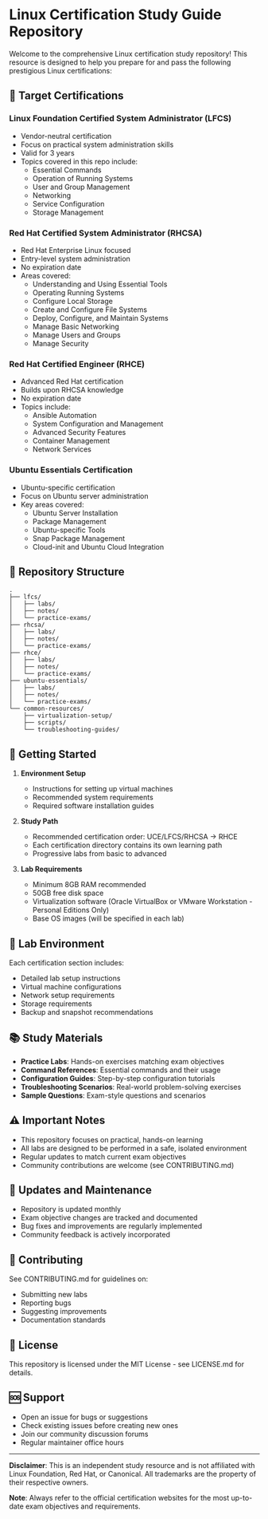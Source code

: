 # Linux Certification Study Guide Repository

Welcome to the comprehensive Linux certification study repository! This resource is designed to help you prepare for and pass the following prestigious Linux certifications:

## 🎯 Target Certifications

### Linux Foundation Certified System Administrator (LFCS)
- Vendor-neutral certification
- Focus on practical system administration skills
- Valid for 3 years
- Topics covered in this repo include:
  - Essential Commands
  - Operation of Running Systems
  - User and Group Management
  - Networking
  - Service Configuration
  - Storage Management

### Red Hat Certified System Administrator (RHCSA)
- Red Hat Enterprise Linux focused
- Entry-level system administration
- No expiration date
- Areas covered:
  - Understanding and Using Essential Tools
  - Operating Running Systems
  - Configure Local Storage
  - Create and Configure File Systems
  - Deploy, Configure, and Maintain Systems
  - Manage Basic Networking
  - Manage Users and Groups
  - Manage Security

### Red Hat Certified Engineer (RHCE)
- Advanced Red Hat certification
- Builds upon RHCSA knowledge
- No expiration date
- Topics include:
  - Ansible Automation
  - System Configuration and Management
  - Advanced Security Features
  - Container Management
  - Network Services

### Ubuntu Essentials Certification
- Ubuntu-specific certification
- Focus on Ubuntu server administration
- Key areas covered:
  - Ubuntu Server Installation
  - Package Management
  - Ubuntu-specific Tools
  - Snap Package Management
  - Cloud-init and Ubuntu Cloud Integration

## 📁 Repository Structure

```
.
├── lfcs/
│   ├── labs/
│   ├── notes/
│   └── practice-exams/
├── rhcsa/
│   ├── labs/
│   ├── notes/
│   └── practice-exams/
├── rhce/
│   ├── labs/
│   ├── notes/
│   └── practice-exams/
├── ubuntu-essentials/
│   ├── labs/
│   ├── notes/
│   └── practice-exams/
└── common-resources/
    ├── virtualization-setup/
    ├── scripts/
    └── troubleshooting-guides/
```

## 🚀 Getting Started

1. **Environment Setup**
   - Instructions for setting up virtual machines
   - Recommended system requirements
   - Required software installation guides

2. **Study Path**
   - Recommended certification order: UCE/LFCS/RHCSA → RHCE 
   - Each certification directory contains its own learning path
   - Progressive labs from basic to advanced

3. **Lab Requirements**
   - Minimum 8GB RAM recommended
   - 50GB free disk space
   - Virtualization software (Oracle VirtualBox or VMware Workstation - Personal Editions Only)
   - Base OS images (will be specified in each lab)

## 🔧 Lab Environment

Each certification section includes:
- Detailed lab setup instructions
- Virtual machine configurations
- Network setup requirements
- Storage requirements
- Backup and snapshot recommendations

## 📚 Study Materials

- **Practice Labs**: Hands-on exercises matching exam objectives
- **Command References**: Essential commands and their usage
- **Configuration Guides**: Step-by-step configuration tutorials
- **Troubleshooting Scenarios**: Real-world problem-solving exercises
- **Sample Questions**: Exam-style questions and scenarios

## ⚠️ Important Notes

- This repository focuses on practical, hands-on learning
- All labs are designed to be performed in a safe, isolated environment
- Regular updates to match current exam objectives
- Community contributions are welcome (see CONTRIBUTING.md)

## 🔄 Updates and Maintenance

- Repository is updated monthly
- Exam objective changes are tracked and documented
- Bug fixes and improvements are regularly implemented
- Community feedback is actively incorporated

## 🤝 Contributing

See CONTRIBUTING.md for guidelines on:
- Submitting new labs
- Reporting bugs
- Suggesting improvements
- Documentation standards

## 📖 License

This repository is licensed under the MIT License - see LICENSE.md for details.

## 🆘 Support

- Open an issue for bugs or suggestions
- Check existing issues before creating new ones
- Join our community discussion forums
- Regular maintainer office hours

---

**Disclaimer**: This is an independent study resource and is not affiliated with Linux Foundation, Red Hat, or Canonical. All trademarks are the property of their respective owners.

**Note**: Always refer to the official certification websites for the most up-to-date exam objectives and requirements.
